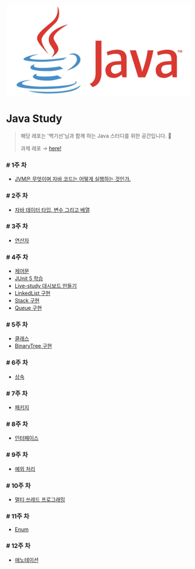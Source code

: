 <p align="center"><img src="image/java.png" width="500px"></p>

# Java Study

> 해당 레포는 '백기선'님과 함께 하는 Java 스터디를 위한 공간입니다. 🤗
>
> 과제 레포 → [here!](https://github.com/whiteship/live-study/issues)



### # 1주 차

* [JVM은 무엇이며 자바 코드는 어떻게 실행하는 것인가.](week1/week1.md)

### # 2주 차

* [자바 데이터 타입, 변수 그리고 배열](week2/week2.md)

### # 3주 차

* [연산자](week3/week3.md)

### # 4주 차

* [제어문](week4/week4.md)
* [JUnit 5 학습](week4/week4_0.md)
* [Live-study 대시보드 만들기](week4/week4_1.md)
* [LinkedList 구현](week4/week4_2.md)
* [Stack 구현](week4/week4_3_and_4.md)
* [Queue 구현](week4/week4_5.md)

### # 5주 차

* [클래스](week5/week5.md)
* [BinaryTree 구현](week5/week5_1.md)

### # 6주 차

* [상속](week6/week6.md)

### # 7주 차

* [패키지](week7/week7.md)

### # 8주 차

* [인터페이스](week8/week8.md)

### # 9주 차

* [예외 처리](week9/week9.md)

### # 10주 차

* [멀티 쓰레드 프로그래밍](week10/week10.md)

### # 11주 차

* [Enum](week11/week11.md)

### # 12주 차

* [애노테이션](week12/week12.md)

